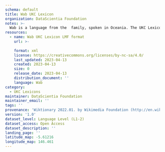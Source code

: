 ```yaml
---
schema: default
title: Wab UKC Lexicon
organization: DataScientia Foundation
notes: >-
  Wab is a language from the  family, spoken in Oceania. The UKC Lexicon of Wab is represented as a lexico-semantic network. It consists of words, word senses, synsets, as well as sense-level and synset-level relationships.
resources:
  - name: Wab UKC Lexicon LMF format
    url: >-
      
    format: xml
    license: https://creativecommons.org/licenses/by-nc-sa/4.0/
    last_updated: 2023-04-13
    created: 2023-04-13
    size: 0
    release_date: 2023-04-13
    distribution_document: ''
    language: Wab
category:
  - UKC Lexicons
maintainer: DataScientia Foundation
maintainer_email: ''
tags: ''
provenance: 'Wiktionary 2022.01. by Wikimedia Foundation (http://en.wiktionary.org); Princeton WordNet 2.1 by Princeton University (https://wordnet.princeton.edu)'
version: '1.0'
dataset_level: Language Level (L1-2)
dataset_access: Open Access
dataset_description: ''
landing_page: ''
latitude_map: -5.61216
longitude_map: 146.461
---
```

